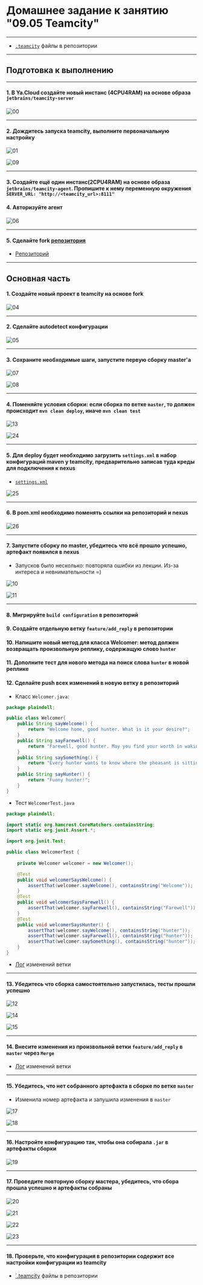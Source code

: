 # Домашнее задание к занятию "09.05 Teamcity"

---------------------------------------------------------

* [`.teamcity`](https://github.com/lereklerik/example-teamcity/tree/master/.teamcity) файлы в репозитории

---------------------------------------------------------

## Подготовка к выполнению

---------------------------------------------------------
#### 1. В Ya.Cloud создайте новый инстанс (4CPU4RAM) на основе образа `jetbrains/teamcity-server`

![00](pictures/00.png)

---------------------------------------------------------

#### 2. Дождитесь запуска teamcity, выполните первоначальную настройку

![01](pictures/01.png)

![09](pictures/09.png)

---------------------------------------------------------

#### 3. Создайте ещё один инстанс(2CPU4RAM) на основе образа `jetbrains/teamcity-agent`. Пропишите к нему переменную окружения `SERVER_URL: "http://<teamcity_url>:8111"`
#### 4. Авторизуйте агент

![06](pictures/06.png)

---------------------------------------------------------

#### 5. Сделайте fork [репозитория](https://github.com/aragastmatb/example-teamcity)

* [Репозиторий](https://github.com/lereklerik/example-teamcity)

---------------------------------------------------------

## Основная часть

#### 1. Создайте новый проект в teamcity на основе fork

![04](pictures/04.png)

---------------------------------------------------------

#### 2. Сделайте autodetect конфигурации

![05](pictures/05.png)

---------------------------------------------------------

#### 3. Сохраните необходимые шаги, запустите первую сборку master'a

![07](pictures/07.png)

![08](pictures/08.png)

---------------------------------------------------------

#### 4. Поменяйте условия сборки: если сборка по ветке `master`, то должен происходит `mvn clean deploy`, иначе `mvn clean test`

![13](pictures/13.png)

![24](pictures/24.png)

---------------------------------------------------------

#### 5. Для deploy будет необходимо загрузить `settings.xml` в набор конфигураций maven у teamcity, предварительно записав туда креды для подключения к nexus

* [`settings.xml`](settings.xml)

![25](pictures/25.png)

---------------------------------------------------------

#### 6. В pom.xml необходимо поменять ссылки на репозиторий и nexus

![26](pictures/26.png)

---------------------------------------------------------

#### 7. Запустите сборку по master, убедитесь что всё прошло успешно, артефакт появился в nexus

* Запусков было несколько: повторяла ошибки из лекции. Из-за интереса и невнимательности =)

![10](pictures/10.png)

![11](pictures/11.png)

---------------------------------------------------------

#### 8. Мигрируйте `build configuration` в репозиторий
#### 9. Создайте отдельную ветку `feature/add_reply` в репозитории
#### 10. Напишите новый метод для класса Welcomer: метод должен возвращать произвольную реплику, содержащую слово `hunter`
#### 11. Дополните тест для нового метода на поиск слова `hunter` в новой реплике
#### 12. Сделайте push всех изменений в новую ветку в репозиторий

* Класс `Welcomer.java`:

```java
package plaindoll;

public class Welcomer{
	public String sayWelcome() {
		return "Welcome home, good hunter. What is it your desire?";
	}
	public String sayFarewell() {
		return "Farewell, good hunter. May you find your worth in waking world.";
	}
	public String saySomething() {
		return "Every hunter wants to know where the pheasant is sitting";
	}
	public String sayHunter() {
		return "Funny hunter!";
	}
}
```

* Тест `WelcomerTest.java`

```java
package plaindoll;

import static org.hamcrest.CoreMatchers.containsString;
import static org.junit.Assert.*;

import org.junit.Test;

public class WelcomerTest {
	
	private Welcomer welcomer = new Welcomer();

	@Test
	public void welcomerSaysWelcome() {
		assertThat(welcomer.sayWelcome(), containsString("Welcome"));
	}
	@Test
	public void welcomerSaysFarewell() {
		assertThat(welcomer.sayFarewell(), containsString("Farewell"));
	}
	@Test
	public void welcomerSaysHunter() {
		assertThat(welcomer.sayWelcome(), containsString("hunter"));
		assertThat(welcomer.sayFarewell(), containsString("hunter"));
		assertThat(welcomer.saySomething(), containsString("hunter"));
	}
}
```

* [Лог](logs/01.md) изменений ветки


---------------------------------------------------------

#### 13. Убедитесь что сборка самостоятельно запустилась, тесты прошли успешно

![12](pictures/12.png)

![14](pictures/14.png)

![15](pictures/15.png)

---------------------------------------------------------

#### 14. Внесите изменения из произвольной ветки `feature/add_reply` в `master` через `Merge`

* [Лог](logs/02.md) изменений ветки

---------------------------------------------------------

#### 15. Убедитесь, что нет собранного артефакта в сборке по ветке `master`

* Изменила номер артефакта и запушила изменения в `master`

![17](pictures/17.png)

![18](pictures/18.png)

---------------------------------------------------------

#### 16. Настройте конфигурацию так, чтобы она собирала `.jar` в артефакты сборки

![19](pictures/19.png)

---------------------------------------------------------

#### 17. Проведите повторную сборку мастера, убедитесь, что сбора прошла успешно и артефакты собраны


![20](pictures/20.png)

![21](pictures/21.png)

![22](pictures/22.png)

![23](pictures/23.png)

---------------------------------------------------------


#### 18. Проверьте, что конфигурация в репозитории содержит все настройки конфигурации из teamcity

* [`.teamcity](https://github.com/lereklerik/example-teamcity/tree/master/.teamcity) файлы в репозитории
